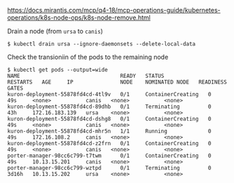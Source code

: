https://docs.mirantis.com/mcp/q4-18/mcp-operations-guide/kubernetes-operations/k8s-node-ops/k8s-node-remove.html


Drain a node (from `ursa` to `canis`)

```
$ kubectl drain ursa --ignore-daemonsets --delete-local-data
```

Check the transioniin of the pods to the remaining node

```
$ kubectl get pods --output=wide
NAME                                READY   STATUS              RESTARTS   AGE     IP               NODE    NOMINATED NODE   READINESS GATES
kuron-deployment-55878fd4cd-4tl9v   0/1     ContainerCreating   0          49s     <none>           canis   <none>           <none>
kuron-deployment-55878fd4cd-89dhb   0/1     Terminating         0          43h     172.16.183.139   ursa    <none>           <none>
kuron-deployment-55878fd4cd-dshg8   0/1     ContainerCreating   0          49s     <none>           canis   <none>           <none>
kuron-deployment-55878fd4cd-mhr5n   1/1     Running             0          49s     172.16.108.2     canis   <none>           <none>
kuron-deployment-55878fd4cd-z2frn   0/1     ContainerCreating   0          49s     <none>           canis   <none>           <none>
porter-manager-98cc6c799-t7twm      0/1     ContainerCreating   0          49s     10.13.15.201     canis   <none>           <none>
porter-manager-98cc6c799-wztpd      0/1     Terminating         0          3d16h   10.13.15.202     ursa    <none>           <none>
```
